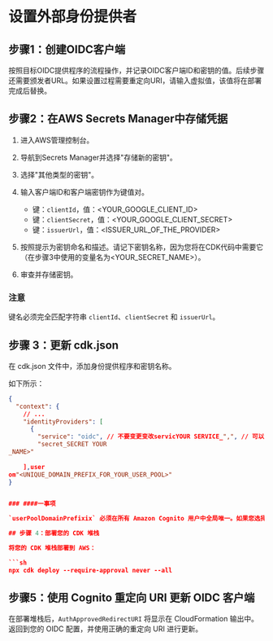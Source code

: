 # 设置外部身份提供者

## 步骤1：创建OIDC客户端

按照目标OIDC提供程序的流程操作，并记录OIDC客户端ID和密钥的值。后续步骤还需要颁发者URL。如果设置过程需要重定向URI，请输入虚拟值，该值将在部署完成后替换。

## 步骤2：在AWS Secrets Manager中存储凭据

1. 进入AWS管理控制台。
2. 导航到Secrets Manager并选择"存储新的密钥"。
3. 选择"其他类型的密钥"。
4. 输入客户端ID和客户端密钥作为键值对。

   - 键：`clientId`，值：<YOUR_GOOGLE_CLIENT_ID>
   - 键：`clientSecret`，值：<YOUR_GOOGLE_CLIENT_SECRET>
   - 键：`issuerUrl`，值：<ISSUER_URL_OF_THE_PROVIDER>

5. 按照提示为密钥命名和描述。请记下密钥名称，因为您将在CDK代码中需要它（在步骤3中使用的变量名为<YOUR_SECRET_NAME>）。
6. 审查并存储密钥。

### 注意

键名必须完全匹配字符串 `clientId`、`clientSecret` 和 `issuerUrl`。

## 步骤 3：更新 cdk.json

在 cdk.json 文件中，添加身份提供程序和密钥名称。

如下所示：

```json
{
  "context": {
    // ...
    "identityProviders": [
      {
        "service": "oidc", // 不要变更变改servicYOUR SERVICE_",", // 可以设置任何您喜欢的值
        "secret_SECRET YOUR
_NAME>"
    
    ],user
om"<UNIQUE_DOMAIN_PREFIX_FOR_YOUR_USER_POOL>"
}


### ####一事项

`userPoolDomainPrefixix` 必须在所有 Amazon Cognito 用户中全局唯一。如果您选择的前缀已被其他 AWS 账户使用，用户池域的创建将失败。最佳实践是在前缀中包含标标识符、项目名称或环境名称，以确保唯一性。

## 步骤 4：部署您的 CDK 堆栈

将您的 CDK 堆栈部署到 AWS：

```sh
npx cdk deploy --require-approval never --all
```

## 步骤5：使用 Cognito 重定向 URI 更新 OIDC 客户端

在部署堆栈后，`AuthApprovedRedirectURI` 将显示在 CloudFormation 输出中。返回到您的 OIDC 配置，并使用正确的重定向 URI 进行更新。